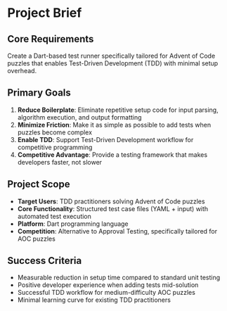 # Project Brief

## Core Requirements

Create a Dart-based test runner specifically tailored for Advent of Code puzzles that enables Test-Driven Development (TDD) with minimal setup overhead.

## Primary Goals

1. **Reduce Boilerplate**: Eliminate repetitive setup code for input parsing, algorithm execution, and output formatting
2. **Minimize Friction**: Make it as simple as possible to add tests when puzzles become complex
3. **Enable TDD**: Support Test-Driven Development workflow for competitive programming
4. **Competitive Advantage**: Provide a testing framework that makes developers faster, not slower

## Project Scope

- **Target Users**: TDD practitioners solving Advent of Code puzzles
- **Core Functionality**: Structured test case files (YAML + input) with automated test execution
- **Platform**: Dart programming language
- **Competition**: Alternative to Approval Testing, specifically tailored for AOC puzzles

## Success Criteria

- Measurable reduction in setup time compared to standard unit testing
- Positive developer experience when adding tests mid-solution
- Successful TDD workflow for medium-difficulty AOC puzzles
- Minimal learning curve for existing TDD practitioners
